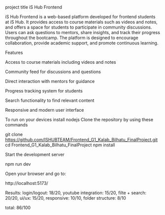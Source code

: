 project title iS Hub Frontend  

 iS Hub Frontend is a web-based platform developed for frontend students at iS Hub. It provides access to course materials such as videos and notes, and offers a space for students to participate in community discussions. Users can ask questions to mentors, share insights, and track their progress throughout the bootcamp. The platform is designed to encourage collaboration, provide academic support, and promote continuous learning.

Features

Access to course materials including videos and notes

Community feed for discussions and questions

Direct interaction with mentors for guidance

Progress tracking system for students

Search functionality to find relevant content

Responsive and modern user interface


To run on your devices
install nodejs
Clone the repository by using these commands


git clone https://github.com/ISHUBTEAM/Frontend_G1_Kalab_Bilhatu_FinalProject.git
cd Frontend_G1_Kalab_Bilhatu_FinalProject
npm install

Start the development server

npm run dev

Open your browser and go to:

http://localhost:5173/

Results:
login/logout: 18/20,
youtube integration: 15/20,
filte + search: 20/20,
ui/ux: 15/20,
responsive: 10/10,
folder structure: 8/10

total: 86/100
